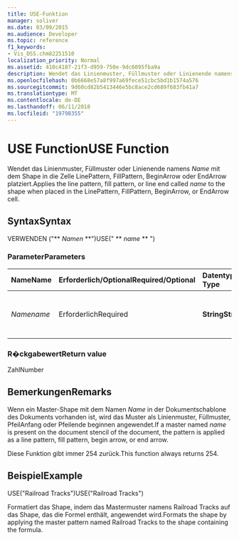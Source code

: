 ```yaml
---
title: USE-Funktion
manager: soliver
ms.date: 03/09/2015
ms.audience: Developer
ms.topic: reference
f1_keywords:
- Vis_DSS.chm82251510
localization_priority: Normal
ms.assetid: 410c4187-21f3-d959-750e-9dc6095fba9a
description: Wendet das Linienmuster, Füllmuster oder Linienende namens Name mit dem Shape in die Zelle LinePattern, FillPattern, BeginArrow oder EndArrow platziert.
ms.openlocfilehash: 0b6668e57a8f997a69fece51cbc5bd1b1574a576
ms.sourcegitcommit: 9d60cd82b5413446e5bc8ace2cd689f683fb41a7
ms.translationtype: MT
ms.contentlocale: de-DE
ms.lasthandoff: 06/11/2018
ms.locfileid: "19798355"
---
```

# <a name="use-function"></a><span data-ttu-id="c0081-103">USE Function</span><span class="sxs-lookup"><span data-stu-id="c0081-103">USE Function</span></span>

<span data-ttu-id="c0081-104">Wendet das Linienmuster, Füllmuster oder Linienende namens _Name_ mit dem Shape in die Zelle LinePattern, FillPattern, BeginArrow oder EndArrow platziert.</span><span class="sxs-lookup"><span data-stu-id="c0081-104">Applies the line pattern, fill pattern, or line end called  _name_ to the shape when placed in the LinePattern, FillPattern, BeginArrow, or EndArrow cell.</span></span> 
  
## <a name="syntax"></a><span data-ttu-id="c0081-105">Syntax</span><span class="sxs-lookup"><span data-stu-id="c0081-105">Syntax</span></span>

<span data-ttu-id="c0081-106">VERWENDEN ("** *Namen* **")</span><span class="sxs-lookup"><span data-stu-id="c0081-106">USE(" ** *name* ** ")</span></span> 
  
### <a name="parameters"></a><span data-ttu-id="c0081-107">Parameter</span><span class="sxs-lookup"><span data-stu-id="c0081-107">Parameters</span></span>

|<span data-ttu-id="c0081-108">**Name**</span><span class="sxs-lookup"><span data-stu-id="c0081-108">**Name**</span></span>|<span data-ttu-id="c0081-109">**Erforderlich/Optional**</span><span class="sxs-lookup"><span data-stu-id="c0081-109">**Required/Optional**</span></span>|<span data-ttu-id="c0081-110">**Datentyp**</span><span class="sxs-lookup"><span data-stu-id="c0081-110">**Data Type**</span></span>|<span data-ttu-id="c0081-111">**Beschreibung**</span><span class="sxs-lookup"><span data-stu-id="c0081-111">**Description**</span></span>|
|:-----|:-----|:-----|:-----|
| <span data-ttu-id="c0081-112">_Name_</span><span class="sxs-lookup"><span data-stu-id="c0081-112">_name_</span></span> <br/> |<span data-ttu-id="c0081-113">Erforderlich</span><span class="sxs-lookup"><span data-stu-id="c0081-113">Required</span></span>  <br/> |<span data-ttu-id="c0081-114">**String**</span><span class="sxs-lookup"><span data-stu-id="c0081-114">**String**</span></span> <br/> |<span data-ttu-id="c0081-115">Beliebige Zeichenfolge, die für einen gültigen Master-Shape-Namen steht.</span><span class="sxs-lookup"><span data-stu-id="c0081-115">Any string that is a valid master name.</span></span>  <br/> |
   
### <a name="return-value"></a><span data-ttu-id="c0081-116">R�ckgabewert</span><span class="sxs-lookup"><span data-stu-id="c0081-116">Return value</span></span>

<span data-ttu-id="c0081-117">Zahl</span><span class="sxs-lookup"><span data-stu-id="c0081-117">Number</span></span>
  
## <a name="remarks"></a><span data-ttu-id="c0081-118">Bemerkungen</span><span class="sxs-lookup"><span data-stu-id="c0081-118">Remarks</span></span>

<span data-ttu-id="c0081-119">Wenn ein Master-Shape mit dem Namen _Name_ in der Dokumentschablone des Dokuments vorhanden ist, wird das Muster als Linienmuster, Füllmuster, PfeilAnfang oder Pfeilende beginnen angewendet.</span><span class="sxs-lookup"><span data-stu-id="c0081-119">If a master named  _name_ is present on the document stencil of the document, the pattern is applied as a line pattern, fill pattern, begin arrow, or end arrow.</span></span> 
  
<span data-ttu-id="c0081-120">Diese Funktion gibt immer 254 zurück.</span><span class="sxs-lookup"><span data-stu-id="c0081-120">This function always returns 254.</span></span>
  
## <a name="example"></a><span data-ttu-id="c0081-121">Beispiel</span><span class="sxs-lookup"><span data-stu-id="c0081-121">Example</span></span>

<span data-ttu-id="c0081-122">USE("Railroad Tracks")</span><span class="sxs-lookup"><span data-stu-id="c0081-122">USE("Railroad Tracks")</span></span> 
  
<span data-ttu-id="c0081-123">Formatiert das Shape, indem das Mastermuster namens Railroad Tracks auf das Shape, das die Formel enthält, angewendet wird.</span><span class="sxs-lookup"><span data-stu-id="c0081-123">Formats the shape by applying the master pattern named Railroad Tracks to the shape containing the formula.</span></span> 
  

